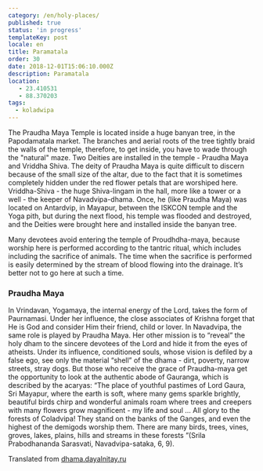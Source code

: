 ```yaml
---
category: /en/holy-places/
published: true
status: 'in progress'
templateKey: post
locale: en
title: Paramatala
order: 30
date: 2018-12-01T15:06:10.000Z
description: Paramatala
location:
   - 23.410531
   - 88.370203
tags:
  - koladwipa
---
```


The Praudha Maya Temple is located inside a huge banyan tree, in the Papodamatala market. The branches and aerial roots of the tree tightly braid the walls of the temple, therefore, to get inside, you have to wade through the "natural" maze. Two Deities are installed in the temple - Praudha Maya and Vriddha Shiva. The deity of Praudha Maya is quite difficult to discern because of the small size of the altar, due to the fact that it is sometimes completely hidden under the red flower petals that are worshiped here. Vriddha-Shiva - the huge Shiva-lingam in the hall, more like a tower or a well - the keeper of Navadvipa-dhama. Once, he (like Praudha Maya) was located on Antardvip, in Mayapur, between the ISKCON temple and the Yoga pith, but during the next flood, his temple was flooded and destroyed, and the Deities were brought here and installed inside the banyan tree.

Many devotees avoid entering the temple of Proudhdha-maya, because worship here is performed according to the tantric ritual, which includes including the sacrifice of animals. The time when the sacrifice is performed is easily determined by the stream of blood flowing into the drainage. It’s better not to go here at such a time.

### Praudha Maya
In Vrindavan, Yogamaya, the internal energy of the Lord, takes the form of Paurnamasi. Under her influence, the close associates of Krishna forget that He is God and consider Him their friend, child or lover. In Navadvipa, the same role is played by Praudha Maya. Her other mission is to “reveal” the holy dham to the sincere devotees of the Lord and hide it from the eyes of atheists. Under its influence, conditioned souls, whose vision is defiled by a false ego, see only the material “shell” of the dhama - dirt, poverty, narrow streets, stray dogs. But those who receive the grace of Praudha-maya get the opportunity to look at the authentic abode of Gauranga, which is described by the acaryas: “The place of youthful pastimes of Lord Gaura, Sri Mayapur, where the earth is soft, where many gems sparkle brightly, beautiful birds chirp and wonderful animals roam where trees and creepers with many flowers grow magnificent - my life and soul ... All glory to the forests of Coladvipa! They stand on the banks of the Ganges, and even the highest of the demigods worship them. There are many birds, trees, vines, groves, lakes, plains, hills and streams in these forests ”(Srila Prabodhananda Sarasvati, Navadvipa-sataka, 6, 9).

Translated from [dhama.dayalnitay.ru](http://dhama.dayalnitay.ru/)

<tbd locale="en" url="mailto:haribol@mayapur.live"></tbd>
